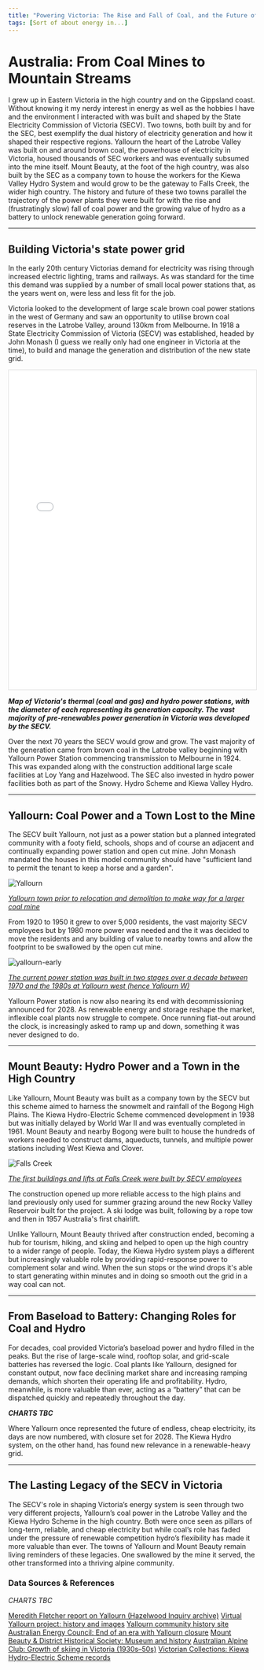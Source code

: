 ```yaml
---
title: "Powering Victoria: The Rise and Fall of Coal, and the Future of Hydro"
tags: [Sort of about energy in...]
---
```


# Australia: From Coal Mines to Mountain Streams

I grew up in Eastern Victoria in the high country and on the Gippsland coast. Without knowing it my nerdy interest in energy as well as the hobbies I have and the environment I interacted with was built and shaped by the State Electricity Commission of Victoria (SECV).  Two towns, both built by and for the SEC, best exemplify the dual history of electricity generation and how it shaped their respective regions. 
Yallourn the heart of the Latrobe Valley was built on and around brown coal, the powerhouse of electricity in Victoria, housed thousands of SEC workers and was eventually subsumed into the mine itself. 
Mount Beauty, at the foot of the high country, was also built by the SEC as a company town to house the workers for the Kiewa Valley Hydro System and would grow to be the gateway to Falls Creek, the wider high country. 
The history and future of these two towns parallel the trajectory of the power plants they were built for with the rise and (frustratingly slow) fall of coal power and the growing value of hydro as a battery to unlock renewable generation going forward.

---

## Building Victoria's state power grid


In the early 20th century Victorias demand for electricity was rising through increased electric lighting, trams and railways. As was standard for the time this demand was supplied by a number of small local power stations that, as the years went on, were less and less fit for the job. 

Victoria looked to the development of large scale brown coal power stations in the west of Germany and saw an opportunity to utilise brown coal reserves in the Latrobe Valley, around 130km from Melbourne. In 1918 a State Electricity Commission of Victoria (SECV) was established, headed by John Monash (I guess we really only had one engineer in Victoria at the time), to build and manage the generation and distribution of the new state grid. 

<iframe 
  src="/assets/Australia/vic_power_map.html" 
  width="100%" 
  height="650px" 
  style="border: 1px solid #ddd;" 
  frameborder="0">
</iframe>

***Map of Victoria's thermal (coal and gas) and hydro power stations, with the diameter of each representing its generation capacity. The vast majority of pre-renewables power generation in Victoria was developed by the SECV.***

Over the next 70 years the SECV would grow and grow. The vast majority of the generation came from brown coal in the Latrobe valley beginning with Yallourn Power Station commencing transmission to Melbourne in 1924. This was expanded along with the construction additional large scale facilities at Loy Yang and Hazelwood. The SEC also invested in hydro power facilities both as part of the Snowy. Hydro Scheme and Kiewa Valley Hydro.  

---

## Yallourn: Coal Power and a Town Lost to the Mine

The SECV built Yallourn, not just as a power station but a planned integrated community with a footy field, schools, shops and of course an adjacent and continually expanding power station and open cut mine. John Monash mandated the houses in this model community should have "sufficient land to permit the tenant to keep a horse and a garden". 

![Yallourn](https://github.com/user-attachments/assets/8577965e-09c4-46bd-a51c-53d496c9840d)

*[Yallourn town prior to relocation and demolition to make way for a larger coal mine](https://wpress.virtualyallourn.com/about)*


From 1920 to 1950 it grew to over 5,000 residents, the vast majority SECV employees but by 1980 more power was needed and the it was decided to move the residents and any building of value to nearby towns and allow the footprint to be swallowed by the open cut mine. 

![yallourn-early](https://github.com/user-attachments/assets/a1ed9531-5c34-4edc-931a-6532d81f83f5)

*[The current power station was built in two stages over a decade between 1970 and the 1980s at Yallourn west (hence Yallourn W)](https://www.energycouncil.com.au/analysis/end-of-era-with-yallourn-closure/)*

Yallourn Power station is now also nearing its end with decommissioning announced for 2028. As renewable energy and storage reshape the market, inflexible coal plants now struggle to compete. Once running flat-out around the clock, is increasingly asked to ramp up and down, something it was never designed to do. 

---

## Mount Beauty: Hydro Power and a Town in the High Country

Like Yallourn, Mount Beauty was built as a company town by the SECV but this scheme aimed to harness the snowmelt and rainfall of the Bogong High Plains. The Kiewa Hydro-Electric Scheme commenced development in 1938 but was initially delayed by World War II and was eventually completed in 1961. Mount Beauty and nearby Bogong were built to house the hundreds of workers needed to construct dams, aqueducts, tunnels, and multiple power stations including West Kiewa and Clover. 

![Falls Creek](https://github.com/user-attachments/assets/b992a372-6543-40bc-9569-ecf5f17b9d19)

*[The first buildings and lifts at Falls Creek were built by SECV employees](https://victoriancollections.net.au/items/5a4c680a21ea67012002b994)*

The construction opened up more reliable access to the high plains and land previously only used for summer grazing around the new Rocky Valley Reservoir built for the project. A ski lodge was built, following by a rope tow and then in 1957 Australia's first chairlift. 

Unlike Yallourn, Mount Beauty thrived after construction ended, becoming a hub for tourism, hiking, and skiing and helped to open up the high country to a wider range of people. Today, the Kiewa Hydro system plays a different but increasingly valuable role by providing rapid-response power to complement solar and wind. When the sun stops or the wind drops it's able to start generating within minutes and in doing so smooth out the grid in a way coal can not.

---

## From Baseload to Battery: Changing Roles for Coal and Hydro

For decades, coal provided Victoria’s baseload power and hydro filled in the peaks. But the rise of large-scale wind, rooftop solar, and grid-scale batteries has reversed the logic. Coal plants like Yallourn, designed for constant output, now face declining market share and increasing ramping demands, which shorten their operating life and profitability. Hydro, meanwhile, is more valuable than ever, acting as a “battery” that can be dispatched quickly and repeatedly throughout the day.

***CHARTS TBC***

Where Yallourn once represented the future of endless, cheap electricity, its days are now numbered, with closure set for 2028. The Kiewa Hydro system, on the other hand, has found new relevance in a renewable-heavy grid.

--- 

## The Lasting Legacy of the SECV in Victoria

The SECV's role in shaping Victoria’s energy system is seen through two very different projects, Yallourn’s coal power in the Latrobe Valley and the Kiewa Hydro Scheme in the high country. Both were once seen as pillars of long-term, reliable, and cheap electricity  but while coal’s role has faded under the pressure of renewable competition hydro’s flexibility has made it more valuable than ever. The towns of Yallourn and Mount Beauty remain living reminders of these legacies. One swallowed by the mine it served, the other transformed into a thriving alpine community.

### Data Sources & References

*CHARTS TBC*

[Meredith Fletcher report on Yallourn (Hazelwood Inquiry archive)](http://hazelwoodinquiry.archive.vic.gov.au/wp-content/uploads/2015/12/Report-of-Meredith-Fletcher-28.10.15-EXP.0010.002.0001.pdf)
[Virtual Yallourn project: history and images](https://wpress.virtualyallourn.com/about)
[Yallourn community history site](https://www.yallourn.org/yallourn-history/)
[Australian Energy Council: End of an era with Yallourn closure](https://www.energycouncil.com.au/analysis/end-of-era-with-yallourn-closure/)
[Mount Beauty & District Historical Society: Museum and history](https://www.visitmountbeauty.com.au/places-to-go/civic-spaces/museum-and-history/)
[Australian Alpine Club: Growth of skiing in Victoria (1930s–50s)](https://australianalpineclub.com/heritage/78-part-7-growth-of-skiing-in-victoria-late-30-s-to-mid-50-s.html?start=3)
[Victorian Collections: Kiewa Hydro-Electric Scheme records](https://victoriancollections.net.au/items/5a4c680a21ea67012002b994) 
